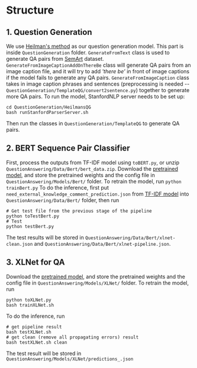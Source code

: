 # Structure
## 1. Question Generation
We use [Heilman's method](http://www.cs.cmu.edu/~ark/mheilman/questions/) as our question generation model. This part is inside `QuestionGeneration` folder. `GenerateFromText` class is used to generate QA pairs from [SemArt](http://researchdata.aston.ac.uk/380/) dataset. `GenerateFromImageCaptionAddOnThereBe` class will generate QA pairs from an image caption file, and it will try to add *'there be'* in front of image captions if the model fails to generate any QA pairs. `GenerateFromImageCaption` class takes in image caption phrases and sentences (preprocessing is needed -- `QuestionGeneration/TemplateQG/convert2sentence.py`) together to generate more QA pairs.
To run the model, StanfordNLP server needs to be set up:
```
cd QuestionGeneration/HeilmansQG
bash runStanfordParserServer.sh
```
Then run the classes in `QuestionGeneration/TemplateQG` to generate QA pairs.

## 2. BERT Sequence Pair Classifier
First, process the outputs from TF-IDF model using `toBERT.py`, or unzip `QuestionAnswering/Data/Bert/bert_data.zip`.
Download the [pretrained model](https://drive.google.com/open?id=14_9iA5f6eBSrnTwE2rhQRI3J3KNta8dl), and store the pretrained weights and the config file in `QuestionAnswering/Models/Bert/` folder.
To retrain the model, run
`python trainBert.py`
To do the inference, first put `need_external_knowledge_comment_prediction.json` from [TF-IDF model](https://github.com/Zihua-Liu/QA_Pipeline_SemArt/tree/master/TF-IDF%20Comment%20Selection) into `QuestionAnswering/Data/Bert/` folder, then run
```
# Get test file from the previous stage of the pipeline 
python toTestBert.py
# Test
python testBert.py
```
The test results will be stored in `QuestionAnswering/Data/Bert/xlnet-clean.json` and `QuestionAnswering/Data/Bert/xlnet-pipeline.json`.
## 3. XLNet for QA
Download the [pretrained model](https://drive.google.com/open?id=14_9iA5f6eBSrnTwE2rhQRI3J3KNta8dl), and store the pretrained weights and the config file in `QuestionAnswering/Models/XLNet/` folder.
To retrain the model, run
```
python toXLNet.py
bash trainXLNet.sh
```
To do the inference, run 
```
# get pipeline result
bash testXLNet.sh
# get clean (remove all propagating errors) result
bash testXLNet.sh clean
```
The test result will be stored in `QuestionAnswering/Models/XLNet/predictions_.json`
